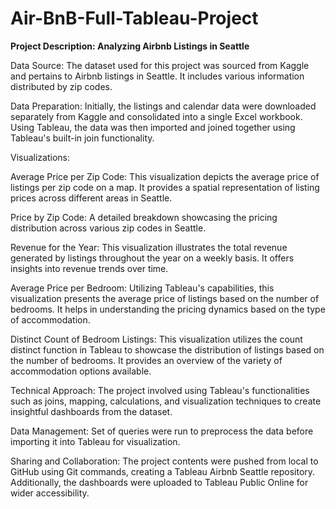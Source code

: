 # Air-BnB-Full-Tableau-Project

**Project Description: Analyzing Airbnb Listings in Seattle**

Data Source: The dataset used for this project was sourced from Kaggle and pertains to Airbnb listings in Seattle. It includes various information distributed by zip codes.

Data Preparation: Initially, the listings and calendar data were downloaded separately from Kaggle and consolidated into a single Excel workbook. Using Tableau, the data was then imported and joined together using Tableau's built-in join functionality.

Visualizations:

Average Price per Zip Code: This visualization depicts the average price of listings per zip code on a map. It provides a spatial representation of listing prices across different areas in Seattle.

Price by Zip Code: A detailed breakdown showcasing the pricing distribution across various zip codes in Seattle.

Revenue for the Year: This visualization illustrates the total revenue generated by listings throughout the year on a weekly basis. It offers insights into revenue trends over time.

Average Price per Bedroom: Utilizing Tableau's capabilities, this visualization presents the average price of listings based on the number of bedrooms. It helps in understanding the pricing dynamics based on the type of accommodation.

Distinct Count of Bedroom Listings: This visualization utilizes the count distinct function in Tableau to showcase the distribution of listings based on the number of bedrooms. It provides an overview of the variety of accommodation options available.

Technical Approach: The project involved using Tableau's functionalities such as joins, mapping, calculations, and visualization techniques to create insightful dashboards from the dataset.

Data Management: Set of queries were run to preprocess the data before importing it into Tableau for visualization.

Sharing and Collaboration: The project contents were pushed from local to GitHub using Git commands, creating a Tableau Airbnb Seattle repository. Additionally, the dashboards were uploaded to Tableau Public Online for wider accessibility.

